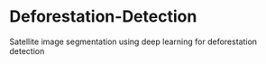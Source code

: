 # Deforestation-Detection
Satellite image segmentation using deep learning for deforestation detection
